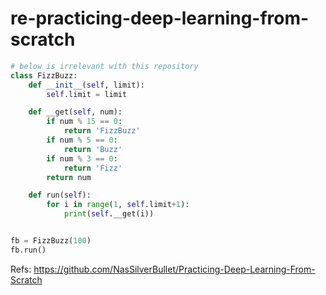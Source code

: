 # re-practicing-deep-learning-from-scratch

```python
# below is irrelevant with this repository
class FizzBuzz:
    def __init__(self, limit):
        self.limit = limit

    def __get(self, num):
        if num % 15 == 0:
            return 'FizzBuzz'
        if num % 5 == 0:
            return 'Buzz'
        if num % 3 == 0:
            return 'Fizz'
        return num

    def run(self):
        for i in range(1, self.limit+1):
            print(self.__get(i))


fb = FizzBuzz(100)
fb.run()
```

Refs: <https://github.com/NasSilverBullet/Practicing-Deep-Learning-From-Scratch>
